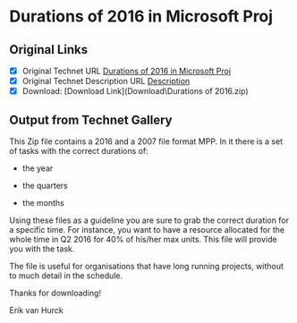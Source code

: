 # Durations of 2016 in Microsoft Proj

## Original Links

- [x] Original Technet URL [Durations of 2016 in Microsoft Proj](https://gallery.technet.microsoft.com/Durations-of-2016-in-900089ab)
- [x] Original Technet Description URL [Description](https://gallery.technet.microsoft.com/Durations-of-2016-in-900089ab/description)
- [x] Download: [Download Link](Download\Durations of 2016.zip)

## Output from Technet Gallery

This Zip file contains a 2016 and a 2007 file format MPP. In it there is a set of tasks with the correct durations of:

- the year

- the quarters

- the months

Using these files as a guideline you are sure to grab the correct duration for a specific time. For instance, you want to have a resource allocated for the whole time in Q2 2016 for 40% of his/her max units. This file will provide you with the task.

The file is useful for organisations that have long running projects, without to much detail in the schedule.

Thanks for downloading!

Erik van Hurck

